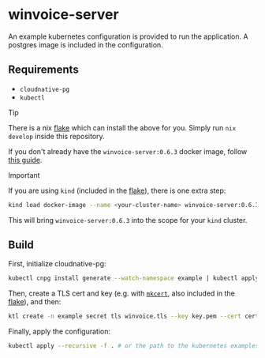 # winvoice-server

An example kubernetes configuration is provided to run the application. A postgres image is included in the configuration.

## Requirements

* `cloudnative-pg`
* `kubectl`

> [!TIP]
>
> There is a nix [flake] which can install the above for you. Simply run `nix develop` inside this repository.

If you don't already have the `winvoice-server:0.6.3` docker image, follow [this guide](../README.Docker.md).

> [!IMPORTANT]
>
> If you are using `kind` (included in the [flake]), there is one extra step:
>
> ```sh
> kind load docker-image --name <your-cluster-name> winvoice-server:0.6.3
> ```
>
> This will bring `winvoice-server:0.6.3` into the scope for your `kind` cluster.

## Build

First, initialize cloudnative-pg:

```sh
kubectl cnpg install generate --watch-namespace example | kubectl apply --server-side -f -
```

Then, create a TLS cert and key (e.g. with [`mkcert`](https://github.com/FiloSottile/mkcert), also included in the [flake]), and then:

```sh
ktl create -n example secret tls winvoice.tls --key key.pem --cert cert.pem # the certificates
```

Finally, apply the configuration:

```sh
kubectl apply --recursive -f . # or the path to the kubernetes examples
```

[flake]: ../flake.nix
